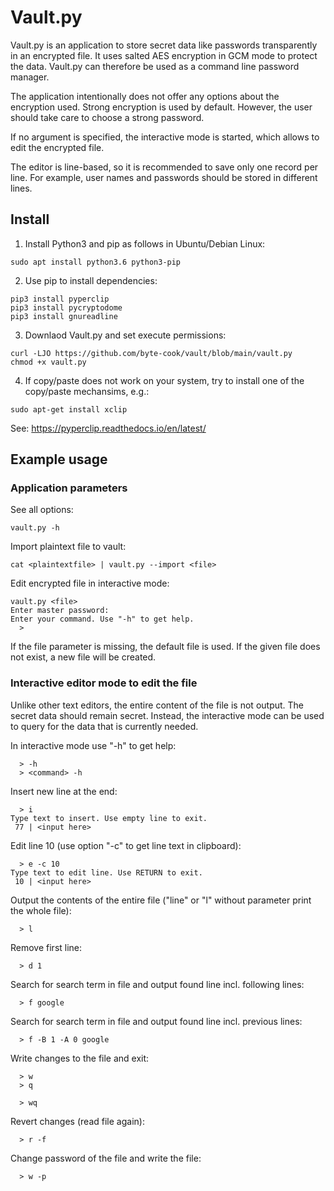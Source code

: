 # Vault.py

Vault.py is an application to store secret data like passwords transparently in an encrypted file. It uses salted AES encryption in GCM mode to protect the data. Vault.py can therefore be used as a command line password manager.

The application intentionally does not offer any options about the encryption used. Strong encryption is used by default. However, the user should take care to choose a strong password. 

If no argument is specified, the interactive mode is started, which allows to edit the encrypted file. 

The editor is line-based, so it is recommended to save only one record per line. For example, user names and passwords should be stored in different lines.

## Install
1. Install Python3 and pip as follows in Ubuntu/Debian Linux:
```
sudo apt install python3.6 python3-pip
```

2. Use pip to install dependencies:
```
pip3 install pyperclip
pip3 install pycryptodome
pip3 install gnureadline
```

3. Downlaod Vault.py and set execute permissions:
```
curl -LJO https://github.com/byte-cook/vault/blob/main/vault.py
chmod +x vault.py 
```

4. If copy/paste does not work on your system, try to install one of the copy/paste mechansims, e.g.:
```
sudo apt-get install xclip
```
See: https://pyperclip.readthedocs.io/en/latest/

## Example usage

### Application parameters
See all options:
```
vault.py -h
```

Import plaintext file to vault:
```
cat <plaintextfile> | vault.py --import <file>
```

Edit encrypted file in interactive mode:
```
vault.py <file>
Enter master password:
Enter your command. Use "-h" to get help.
  > 
```
If the file parameter is missing, the default file is used. If the given file does not exist, a new file will be created.

### Interactive editor mode to edit the file

Unlike other text editors, the entire content of the file is not output. The secret data should remain secret. Instead, the interactive mode can be used to query for the data that is currently needed.

In interactive mode use "-h" to get help:
```
  > -h
  > <command> -h
```

Insert new line at the end:
```
  > i
Type text to insert. Use empty line to exit.
 77 | <input here>
```

Edit line 10 (use option "-c" to get line text in clipboard):
```
  > e -c 10
Type text to edit line. Use RETURN to exit.
 10 | <input here>
```

Output the contents of the entire file ("line" or "l" without parameter print the whole file):
```
  > l
```

Remove first line:
```
  > d 1
```

Search for search term in file and output found line incl. following lines:
```
  > f google
```

Search for search term in file and output found line incl. previous lines:
```
  > f -B 1 -A 0 google
```

Write changes to the file and exit:
```
  > w
  > q
```
```
  > wq
```

Revert changes (read file again):
```
  > r -f
```

Change password of the file and write the file:
```
  > w -p
```

